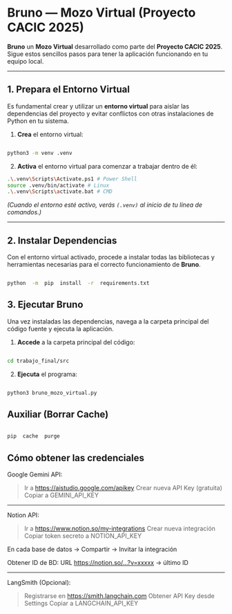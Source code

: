 # Bruno — Mozo Virtual (Proyecto CACIC 2025)

  

**Bruno** un **Mozo Virtual** desarrollado como parte del **Proyecto CACIC 2025**. Sigue estos sencillos pasos para tener la aplicación funcionando en tu equipo local.

  

***

  

## 1. Prepara el Entorno Virtual

  

Es fundamental crear y utilizar un **entorno virtual** para aislar las dependencias del proyecto y evitar conflictos con otras instalaciones de Python en tu sistema.

  

1.  **Crea** el entorno virtual:

```bash

python3 -m venv .venv

```

2.  **Activa** el entorno virtual para comenzar a trabajar dentro de él:

```bash
.\.venv\Scripts\Activate.ps1 # Power Shell
source .venv/bin/activate # Linux
.\.venv\Scripts\activate.bat # CMD

```

*(Cuando el entorno esté activo, verás `(.venv)` al inicio de tu línea de comandos.)*

  

***

  

## 2. Instalar Dependencias

  

Con el entorno virtual activado, procede a instalar todas las bibliotecas y herramientas necesarias para el correcto funcionamiento de **Bruno**.

  

```bash

python  -m  pip  install  -r  requirements.txt

```

  

## 3. Ejecutar Bruno

  

Una vez instaladas las dependencias, navega a la carpeta principal del código fuente y ejecuta la aplicación.

  

1.  **Accede** a la carpeta principal del código:

```bash

cd trabajo_final/src

```

  

2.  **Ejecuta** el programa:

```bash

python3 bruno_mozo_virtual.py

```

  

## Auxiliar (Borrar Cache)

```bash

pip  cache  purge

```

  

## Cómo obtener las credenciales

Google Gemini API:

  

> Ir a https://aistudio.google.com/apikey
> Crear nueva API Key (gratuita)
> Copiar a GEMINI_API_KEY

---  

Notion API:
> Ir a https://www.notion.so/my-integrations
> Crear nueva integración
> Copiar token secreto a NOTION_API_KEY

En cada base de datos → Compartir → Invitar la integración

Obtener ID de BD: URL https://notion.so/...?v=xxxxx → último ID

---  

LangSmith (Opcional):
> Registrarse en https://smith.langchain.com
> Obtener API Key desde Settings
> Copiar a LANGCHAIN_API_KEY